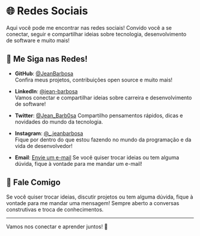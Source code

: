 # 🌐 Redes Sociais

Aqui você pode me encontrar nas redes sociais! Convido você a se conectar, seguir e compartilhar ideias sobre tecnologia, desenvolvimento de software e muito mais!

## 📱 Me Siga nas Redes!

- **GitHub**: [@JeanBarbosa](https://github.com/JeanBarbosa)  
  Confira meus projetos, contribuições open source e muito mais!

- **LinkedIn**: [@jean-barbosa](https://www.linkedin.com/in/jean-barbosa/)  
  Vamos conectar e compartilhar ideias sobre carreira e desenvolvimento de software!

- **Twitter**: [@Jean_Barb0sa](https://twitter.com/Jean_Barb0sa)
  Compartilho pensamentos rápidos, dicas e novidades do mundo da tecnologia.

- **Instagram**: [@\_.jeanbarbosa](https://www.instagram.com/_.jeanbarbosa/)  
  Fique por dentro do que estou fazendo no mundo da programação e da vida de desenvolvedor!

- **Email**: [Envie um e-mail](mailto:developer.jean@icloud.com)
  Se você quiser trocar ideias ou tem alguma dúvida, fique à vontade para me mandar um e-mail!

## 💬 Fale Comigo

Se você quiser trocar ideias, discutir projetos ou tem alguma dúvida, fique à vontade para me mandar uma mensagem! Sempre aberto a conversas construtivas e troca de conhecimentos.

---

Vamos nos conectar e aprender juntos! 🚀
